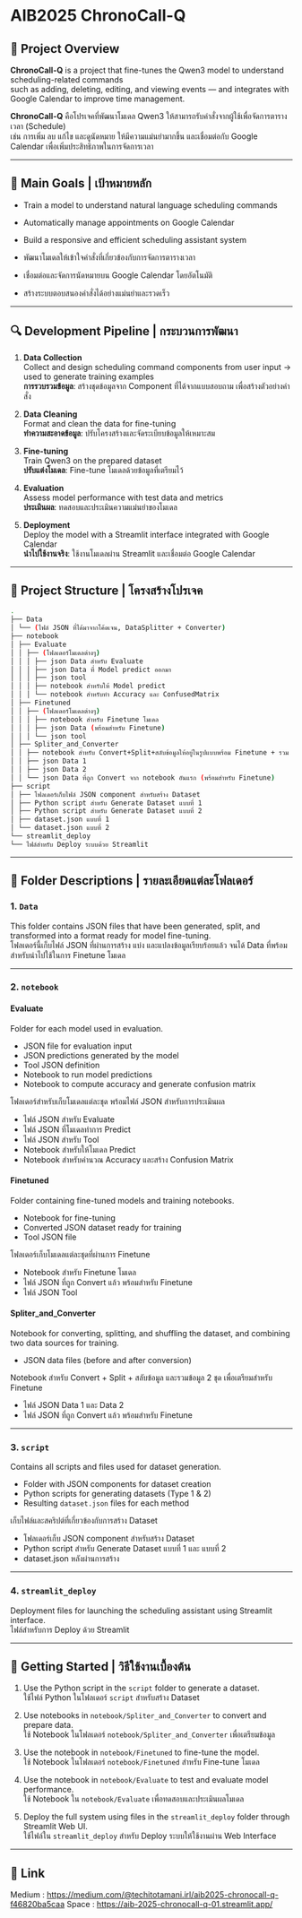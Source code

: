 # AIB2025 ChronoCall-Q

## 🧠 Project Overview

**ChronoCall-Q** is a project that fine-tunes the Qwen3 model to understand scheduling-related commands  
such as adding, deleting, editing, and viewing events — and integrates with Google Calendar to improve time management.

**ChronoCall-Q** คือโปรเจคที่พัฒนาโมเดล Qwen3 ให้สามารถรับคำสั่งจากผู้ใช้เพื่อจัดการตารางเวลา (Schedule)  
เช่น การเพิ่ม ลบ แก้ไข และดูนัดหมาย ให้มีความแม่นยำมากขึ้น
และเชื่อมต่อกับ Google Calendar เพื่อเพิ่มประสิทธิภาพในการจัดการเวลา

---

## 🎯 Main Goals | เป้าหมายหลัก

- Train a model to understand natural language scheduling commands  
- Automatically manage appointments on Google Calendar  
- Build a responsive and efficient scheduling assistant system

- พัฒนาโมเดลให้เข้าใจคำสั่งที่เกี่ยวข้องกับการจัดการตารางเวลา  
- เชื่อมต่อและจัดการนัดหมายบน Google Calendar โดยอัตโนมัติ  
- สร้างระบบตอบสนองคำสั่งได้อย่างแม่นยำและรวดเร็ว

---

## 🔍 Development Pipeline | กระบวนการพัฒนา

1. **Data Collection**  
   Collect and design scheduling command components from user input → used to generate training examples  
   **การรวบรวมข้อมูล**: สร้างชุดข้อมูลจาก Component ที่ได้จากแบบสอบถาม เพื่อสร้างตัวอย่างคำสั่ง

2. **Data Cleaning**  
   Format and clean the data for fine-tuning  
   **ทำความสะอาดข้อมูล**: ปรับโครงสร้างและจัดระเบียบข้อมูลให้เหมาะสม

3. **Fine-tuning**  
   Train Qwen3 on the prepared dataset  
   **ปรับแต่งโมเดล**: Fine-tune โมเดลด้วยข้อมูลที่เตรียมไว้

4. **Evaluation**  
   Assess model performance with test data and metrics  
   **ประเมินผล**: ทดสอบและประเมินความแม่นยำของโมเดล

5. **Deployment**  
   Deploy the model with a Streamlit interface integrated with Google Calendar  
   **นำไปใช้งานจริง**: ใช้งานโมเดลผ่าน Streamlit และเชื่อมต่อ Google Calendar

---

## 📁 Project Structure | โครงสร้างโปรเจค

```bash
.
├── Data
│ └── (ไฟล์ JSON ที่ได้มาจากโค้ดเจน, DataSplitter + Converter)
├── notebook
│ ├── Evaluate
│ │ ├── (โฟลเดอร์โมเดลต่างๆ)
│ │ │ ├── json Data สำหรับ Evaluate
│ │ │ ├── json Data ที่ Model predict ออกมา
│ │ │ ├── json tool
│ │ │ ├── notebook สำหรับให้ Model predict
│ │ │ └── notebook สำหรับทำ Accuracy และ ConfusedMatrix
│ ├── Finetuned
│ │ ├── (โฟลเดอร์โมเดลต่างๆ)
│ │ │ ├── notebook สำหรับ Finetune โมเดล
│ │ │ ├── json Data (พร้อมสำหรับ Finetune)
│ │ │ └── json tool
│ ├── Spliter_and_Converter
│ │ ├── notebook สำหรับ Convert+Split+สลับข้อมูลให้อยู่ในรูปแบบพร้อม Finetune + รวม Data 2 ชุด
│ │ ├── json Data 1
│ │ ├── json Data 2
│ │ └── json Data ที่ถูก Convert จาก notebook อันแรก (พร้อมสำหรับ Finetune)
├── script
│ ├── โฟลเดอร์เก็บไฟล์ JSON component สำหรับสร้าง Dataset
│ ├── Python script สำหรับ Generate Dataset แบบที่ 1
│ ├── Python script สำหรับ Generate Dataset แบบที่ 2
│ ├── dataset.json แบบที่ 1
│ └── dataset.json แบบที่ 2
└── streamlit_deploy
└── ไฟล์สำหรับ Deploy ระบบด้วย Streamlit
```

---

## 📂 Folder Descriptions | รายละเอียดแต่ละโฟลเดอร์

### 1. `Data`
This folder contains JSON files that have been generated, split, and transformed into a format ready for model fine-tuning.  
โฟลเดอร์นี้เก็บไฟล์ JSON ที่ผ่านการสร้าง แบ่ง และแปลงข้อมูลเรียบร้อยแล้ว จนได้ Data ที่พร้อมสำหรับนำไปใช้ในการ Finetune โมเดล  

---

### 2. `notebook`

#### **Evaluate**
Folder for each model used in evaluation.  
- JSON file for evaluation input  
- JSON predictions generated by the model  
- Tool JSON definition  
- Notebook to run model predictions  
- Notebook to compute accuracy and generate confusion matrix  

โฟลเดอร์สำหรับเก็บโมเดลแต่ละชุด พร้อมไฟล์ JSON สำหรับการประเมินผล  
- ไฟล์ JSON สำหรับ Evaluate  
- ไฟล์ JSON ที่โมเดลทำการ Predict  
- ไฟล์ JSON สำหรับ Tool  
- Notebook สำหรับให้โมเดล Predict  
- Notebook สำหรับคำนวณ Accuracy และสร้าง Confusion Matrix  

#### **Finetuned**
Folder containing fine-tuned models and training notebooks.  
- Notebook for fine-tuning  
- Converted JSON dataset ready for training  
- Tool JSON file  

โฟลเดอร์เก็บโมเดลแต่ละชุดที่ผ่านการ Finetune  
- Notebook สำหรับ Finetune โมเดล  
- ไฟล์ JSON ที่ถูก Convert แล้ว พร้อมสำหรับ Finetune  
- ไฟล์ JSON Tool  

#### **Spliter_and_Converter**
Notebook for converting, splitting, and shuffling the dataset, and combining two data sources for training.  
- JSON data files (before and after conversion)  

Notebook สำหรับ Convert + Split + สลับข้อมูล และรวมข้อมูล 2 ชุด เพื่อเตรียมสำหรับ Finetune  
- ไฟล์ JSON Data 1 และ Data 2  
- ไฟล์ JSON ที่ถูก Convert แล้ว พร้อมสำหรับ Finetune  

---

### 3. `script`
Contains all scripts and files used for dataset generation.  
- Folder with JSON components for dataset creation  
- Python scripts for generating datasets (Type 1 & 2)  
- Resulting `dataset.json` files for each method  

เก็บไฟล์และสคริปต์ที่เกี่ยวข้องกับการสร้าง Dataset  
- โฟลเดอร์เก็บ JSON component สำหรับสร้าง Dataset  
- Python script สำหรับ Generate Dataset แบบที่ 1 และ แบบที่ 2  
- dataset.json หลังผ่านการสร้าง

---

### 4. `streamlit_deploy`
Deployment files for launching the scheduling assistant using Streamlit interface.  
ไฟล์สำหรับการ Deploy ด้วย Streamlit  

---

## 🚀 Getting Started | วิธีใช้งานเบื้องต้น

1. Use the Python script in the `script` folder to generate a dataset.  
   ใช้ไฟล์ Python ในโฟลเดอร์ `script` สำหรับสร้าง Dataset  

2. Use notebooks in `notebook/Spliter_and_Converter` to convert and prepare data.  
   ใช้ Notebook ในโฟลเดอร์ `notebook/Spliter_and_Converter` เพื่อเตรียมข้อมูล  

3. Use the notebook in `notebook/Finetuned` to fine-tune the model.  
   ใช้ Notebook ในโฟลเดอร์ `notebook/Finetuned` สำหรับ Fine-tune โมเดล  

4. Use the notebook in `notebook/Evaluate` to test and evaluate model performance.  
   ใช้ Notebook ใน `notebook/Evaluate` เพื่อทดสอบและประเมินผลโมเดล  

5. Deploy the full system using files in the `streamlit_deploy` folder through Streamlit Web UI.  
   ใช้ไฟล์ใน `streamlit_deploy` สำหรับ Deploy ระบบให้ใช้งานผ่าน Web Interface  

---

## 👾 Link

Medium : https://medium.com/@techitotamani.irl/aib2025-chronocall-q-f46820ba5caa
Space : https://aib-2025-chronocall-q-01.streamlit.app/

